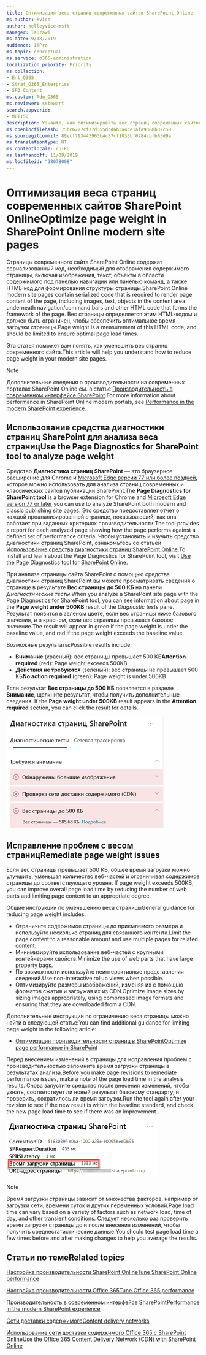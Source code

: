 ```yaml
---
title: Оптимизация веса страниц современных сайтов SharePoint Online
ms.author: kvice
author: kelleyvice-msft
manager: laurawi
ms.date: 9/18/2019
audience: ITPro
ms.topic: conceptual
ms.service: o365-administration
localization_priority: Priority
ms.collection:
- Ent_O365
- Strat_O365_Enterprise
- SPO_Content
ms.custom: Adm_O365
ms.reviewer: sstewart
search.appverid:
- MET150
description: Узнайте, как оптимизировать вес страниц современных сайтов SharePoint Online.
ms.openlocfilehash: 75bc6227cf77d355dcd6b3a4ce1afa9388b32c58
ms.sourcegitcommit: 89ecf793443963b4c87cf1033bf0284cbfb83d9a
ms.translationtype: HT
ms.contentlocale: ru-RU
ms.lasthandoff: 11/09/2019
ms.locfileid: "38078008"
---
```

# <a name="optimize-page-weight-in-sharepoint-online-modern-site-pages"></a><span data-ttu-id="89973-103">Оптимизация веса страниц современных сайтов SharePoint Online</span><span class="sxs-lookup"><span data-stu-id="89973-103">Optimize page weight in SharePoint Online modern site pages</span></span>

<span data-ttu-id="89973-104">Страницы современного сайта SharePoint Online содержат сериализованный код, необходимый для отображения содержимого страницы, включая изображения, текст, объекты в области содержимого под панелью навигации или панелью команд, а также HTML-код для формирования структуры страницы.</span><span class="sxs-lookup"><span data-stu-id="89973-104">SharePoint Online modern site pages contain serialized code that is required to render page content of the page, including images, text, objects in the content area underneath navigation/command bars and other HTML code that forms the framework of the page.</span></span> <span data-ttu-id="89973-105">Вес страницы определяется этим HTML-кодом и должен быть ограничен, чтобы обеспечить оптимальное время загрузки страницы.</span><span class="sxs-lookup"><span data-stu-id="89973-105">Page weight is a measurement of this HTML code, and should be limited to ensure optimal page load times.</span></span>

<span data-ttu-id="89973-106">Эта статья поможет вам понять, как уменьшить вес страниц современного сайта.</span><span class="sxs-lookup"><span data-stu-id="89973-106">This article will help you understand how to reduce page weight in your modern site pages.</span></span>

>[!NOTE]
><span data-ttu-id="89973-107">Дополнительные сведения о производительности на современных порталах SharePoint Online см. в статье [Производительность в современном интерфейсе SharePoint](https://docs.microsoft.com/sharepoint/modern-experience-performance).</span><span class="sxs-lookup"><span data-stu-id="89973-107">For more information about performance in SharePoint Online modern portals, see [Performance in the modern SharePoint experience](https://docs.microsoft.com/sharepoint/modern-experience-performance).</span></span>

## <a name="use-the-page-diagnostics-for-sharepoint-tool-to-analyze-page-weight"></a><span data-ttu-id="89973-108">Использование средства диагностики страниц SharePoint для анализа веса страниц</span><span class="sxs-lookup"><span data-stu-id="89973-108">Use the Page Diagnostics for SharePoint tool to analyze page weight</span></span>

<span data-ttu-id="89973-109">Средство **Диагностика страниц SharePoint** — это браузерное расширение для Chrome и [Microsoft Edge версии 77 или более поздней](https://www.microsoftedgeinsider.com/download?form=MI13E8&OCID=MI13E8), которое можно использовать для анализа страниц современных и классических сайтов публикации SharePoint.</span><span class="sxs-lookup"><span data-stu-id="89973-109">The **Page Diagnostics for SharePoint tool** is a browser extension for Chrome and [Microsoft Edge version 77 or later](https://www.microsoftedgeinsider.com/download?form=MI13E8&OCID=MI13E8) you can use to analyze SharePoint both modern and classic publishing site pages.</span></span> <span data-ttu-id="89973-110">Это средство предоставляет отчет о каждой проанализированной странице, показывающий, как она работает при заданных критериях производительности.</span><span class="sxs-lookup"><span data-stu-id="89973-110">The tool provides a report for each analyzed page showing how the page performs against a defined set of performance criteria.</span></span> <span data-ttu-id="89973-111">Чтобы установить и изучить средство диагностики страниц SharePoint, ознакомьтесь со статьей [Использование средства диагностики страниц SharePoint Online](page-diagnostics-for-spo.md).</span><span class="sxs-lookup"><span data-stu-id="89973-111">To install and learn about the Page Diagnostics for SharePoint tool, visit [Use the Page Diagnostics tool for SharePoint Online](page-diagnostics-for-spo.md).</span></span>

<span data-ttu-id="89973-112">При анализе страницы сайта SharePoint с помощью средства диагностики страниц SharePoint вы можете просматривать сведения о странице в результате **Вес страницы до 500 КБ** на панели _Диагностические тесты_.</span><span class="sxs-lookup"><span data-stu-id="89973-112">When you analyze a SharePoint site page with the Page Diagnostics for SharePoint tool, you can see information about page in the **Page weight under 500KB** result of the _Diagnostic tests_ pane.</span></span> <span data-ttu-id="89973-113">Результат появится в зеленом цвете, если вес страницы ниже базового значения, и в красном, если вес страницы превышает базовое значение.</span><span class="sxs-lookup"><span data-stu-id="89973-113">The result will appear in green if the page weight is under the baseline value, and red if the page weight exceeds the baseline value.</span></span>

<span data-ttu-id="89973-114">Возможные результаты:</span><span class="sxs-lookup"><span data-stu-id="89973-114">Possible results include:</span></span>

- <span data-ttu-id="89973-115">**Внимание** (красный): вес страницы превышает 500 КБ</span><span class="sxs-lookup"><span data-stu-id="89973-115">**Attention required** (red): Page weight exceeds 500KB</span></span>
- <span data-ttu-id="89973-116">**Действия не требуются** (зеленый): вес страницы не превышает 500 КБ</span><span class="sxs-lookup"><span data-stu-id="89973-116">**No action required** (green): Page weight is under 500KB</span></span>

<span data-ttu-id="89973-117">Если результат **Вес страницы до 500 КБ** появляется в разделе **Внимание**, щелкните результат, чтобы получить дополнительные сведения.  </span><span class="sxs-lookup"><span data-stu-id="89973-117">If the **Page weight under 500KB** result appears in the **Attention required** section, you can click the result for details.</span></span>

![Результаты "Запросы к SharePoint"](media/modern-portal-optimization/pagediag-page-weight.png)

## <a name="remediate-page-weight-issues"></a><span data-ttu-id="89973-119">Исправление проблем с весом страниц</span><span class="sxs-lookup"><span data-stu-id="89973-119">Remediate page weight issues</span></span>

<span data-ttu-id="89973-120">Если вес страницы превышает 500 КБ, общее время загрузки можно улучшить, уменьшая количество веб-частей и ограничивая содержимое страницы до соответствующего уровня. </span><span class="sxs-lookup"><span data-stu-id="89973-120">If page weight exceeds 500KB, you can improve overall page load time by reducing the number of web parts and limiting page content to an appropriate degree.</span></span>

<span data-ttu-id="89973-121">Общие инструкции по уменьшению веса страницы</span><span class="sxs-lookup"><span data-stu-id="89973-121">General guidance for reducing page weight includes:</span></span>

- <span data-ttu-id="89973-122">Ограничьте содержимое страницы до приемлемого размера и используйте несколько страниц для связанного контента.</span><span class="sxs-lookup"><span data-stu-id="89973-122">Limit the page content to a reasonable amount and use multiple pages for related content.</span></span>
- <span data-ttu-id="89973-123">Минимизируйте использование веб-частей с крупными контейнерами свойств.</span><span class="sxs-lookup"><span data-stu-id="89973-123">Minimize the use of web parts that have large property bags.</span></span>
- <span data-ttu-id="89973-124">По возможности используйте неинтерактивные представления сведений.</span><span class="sxs-lookup"><span data-stu-id="89973-124">Use non-interactive rollup views when possible.</span></span>
- <span data-ttu-id="89973-125">Оптимизируйте размеры изображений, изменяя их с помощью форматов сжатия и загружая их из CDN.</span><span class="sxs-lookup"><span data-stu-id="89973-125">Optimize image sizes by sizing images appropriately, using compressed image formats and ensuring that they are downloaded from a CDN.</span></span>

<span data-ttu-id="89973-126">Дополнительные инструкции по ограничению веса страницы можно найти в следующей статье:</span><span class="sxs-lookup"><span data-stu-id="89973-126">You can find additional guidance for limiting page weight in the following article:</span></span>

- [<span data-ttu-id="89973-127">Оптимизация производительности страниц в SharePoint</span><span class="sxs-lookup"><span data-stu-id="89973-127">Optimize page performance in SharePoint</span></span>](https://docs.microsoft.com/sharepoint/dev/general-development/optimize-page-performance-in-sharepoint)

<span data-ttu-id="89973-128">Перед внесением изменений в страницы для исправления проблем с производительностью запомните время загрузки страницы в результатах анализа.</span><span class="sxs-lookup"><span data-stu-id="89973-128">Before you make page revisions to remediate performance issues, make a note of the page load time in the analysis results.</span></span> <span data-ttu-id="89973-129">Снова запустите средство после внесения изменений, чтобы узнать, соответствует ли новый результат базовому стандарту, и проверить, сократилось ли время загрузки.</span><span class="sxs-lookup"><span data-stu-id="89973-129">Run the tool again after your revision to see if the new result is within the baseline standard, and check the new page load time to see if there was an improvement.</span></span>

![Анализ времени загрузки страницы](media/modern-portal-optimization/pagediag-page-load-time.png)

>[!NOTE]
><span data-ttu-id="89973-131">Время загрузки страницы зависит от множества факторов, например от загрузки сети, времени суток и других переменных условий.</span><span class="sxs-lookup"><span data-stu-id="89973-131">Page load time can vary based on a variety of factors such as network load, time of day, and other transient conditions.</span></span> <span data-ttu-id="89973-132">Следует несколько раз проверить время загрузки страницы до и после внесения изменений, чтобы получить среднестатистические данные.</span><span class="sxs-lookup"><span data-stu-id="89973-132">You should test page load time a few times before and after making changes to help you average the results.</span></span>

## <a name="related-topics"></a><span data-ttu-id="89973-133">Статьи по теме</span><span class="sxs-lookup"><span data-stu-id="89973-133">Related topics</span></span>

[<span data-ttu-id="89973-134">Настройка производительности SharePoint Online</span><span class="sxs-lookup"><span data-stu-id="89973-134">Tune SharePoint Online performance</span></span>](tune-sharepoint-online-performance.md)

[<span data-ttu-id="89973-135">Настройка производительности Office 365</span><span class="sxs-lookup"><span data-stu-id="89973-135">Tune Office 365 performance</span></span>](tune-office-365-performance.md)

[<span data-ttu-id="89973-136">Производительность в современном интерфейсе SharePoint</span><span class="sxs-lookup"><span data-stu-id="89973-136">Performance in the modern SharePoint experience</span></span>](https://docs.microsoft.com/sharepoint/modern-experience-performance.md)

[<span data-ttu-id="89973-137">Сети доставки содержимого</span><span class="sxs-lookup"><span data-stu-id="89973-137">Content delivery networks</span></span>](content-delivery-networks.md)

[<span data-ttu-id="89973-138">Использование сети доставки содержимого Office 365 с SharePoint Online</span><span class="sxs-lookup"><span data-stu-id="89973-138">Use the Office 365 Content Delivery Network (CDN) with SharePoint Online</span></span>](use-office-365-cdn-with-spo.md)
